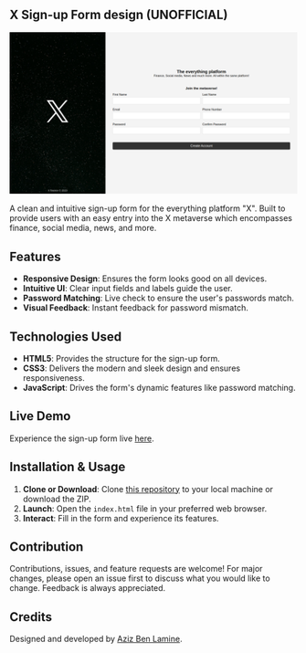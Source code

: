 ## X Sign-up Form design (UNOFFICIAL)

![X Sign-up Screenshot](https://github.com/Aziz-BenLamine/Sign-up-Form/blob/main/assets/Screenshot.png)

A clean and intuitive sign-up form for the everything platform "X". Built to provide users with an easy entry into the X metaverse which encompasses finance, social media, news, and more.

## Features

- **Responsive Design**: Ensures the form looks good on all devices.
- **Intuitive UI**: Clear input fields and labels guide the user.
- **Password Matching**: Live check to ensure the user's passwords match.
- **Visual Feedback**: Instant feedback for password mismatch.

## Technologies Used

- **HTML5**: Provides the structure for the sign-up form.
- **CSS3**: Delivers the modern and sleek design and ensures responsiveness.
- **JavaScript**: Drives the form's dynamic features like password matching.

## Live Demo

Experience the sign-up form live [here](https://aziz-benlamine.github.io/Sign-up-Form/).

## Installation & Usage

1. **Clone or Download**: Clone [this repository](https://github.com/Aziz-BenLamine/Sign-up-Form) to your local machine or download the ZIP.
2. **Launch**: Open the `index.html` file in your preferred web browser.
3. **Interact**: Fill in the form and experience its features.

## Contribution

Contributions, issues, and feature requests are welcome! For major changes, please open an issue first to discuss what you would like to change. Feedback is always appreciated.

## Credits

Designed and developed by [Aziz Ben Lamine](https://github.com/Aziz-BenLamine).